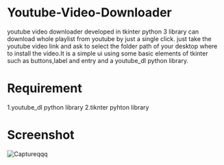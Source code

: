 # Youtube-Video-Downloader
youtube video downloader developed in tkinter python 3 library can download whole playlist from youtube by just a single click. just take the youtube video link and ask to select the folder path of your desktop where to install the video.It is a simple ui using some basic elements of tkinter such as buttons,label and entry and a youtube_dl python library.

# Requirement
1.youtube_dl python library
2.tiknter pyhton library

# Screenshot
![Captureqqq](https://user-images.githubusercontent.com/51095961/58986105-563e2d80-87fa-11e9-8265-a7411a9fba05.PNG)
